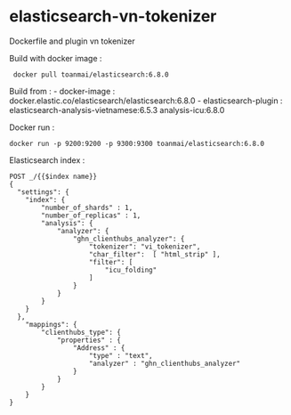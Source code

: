 # elasticsearch-vn-tokenizer
Dockerfile and plugin vn tokenizer

Build with docker image :
	 
	 docker pull toanmai/elasticsearch:6.8.0

Build from :
	- docker-image : docker.elastic.co/elasticsearch/elasticsearch:6.8.0
	- elasticsearch-plugin : elasticsearch-analysis-vietnamese:6.5.3
							 analysis-icu:6.8.0
							 
Docker run :

	docker run -p 9200:9200 -p 9300:9300 toanmai/elasticsearch:6.8.0

Elasticsearch index :

	POST _/{{$index name}}
	{
	  "settings": {
	    "index": {
	        "number_of_shards" : 1,
	        "number_of_replicas" : 1,        
	    	"analysis": {
	        	"analyzer": {
	        		"ghn_clienthubs_analyzer": {
	            		"tokenizer": "vi_tokenizer",
	            		"char_filter":  [ "html_strip" ],
		            	"filter": [
		            		"icu_folding"
		            	]
	        		}
	        	}
	    	}
	    }
	  },
	    "mappings": {
	        "clienthubs_type": {
	            "properties" : {
	                "Address" : {
	                    "type" : "text",
	                    "analyzer" : "ghn_clienthubs_analyzer"
	                }
	            }            
	        }
	    }
	}
